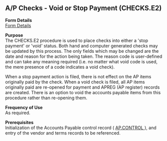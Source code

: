 ##  A/P Checks - Void or Stop Payment (CHECKS.E2)

<PageHeader />

**Form Details**  
[ Form Details ](CHECKS-E2-1/README.md)   

**Purpose**  
The CHECKS.E2 procedure is used to place checks into either a 'stop payment'
or 'void' status. Both hand and computer generated checks may be updated by
this process. The only fields which may be changed are the date and reason for
the action being taken. The reason code is user-defined and can take any
meaning required (i.e. no matter what void code is used, the mere presence of
a code indicates a void check).  
  
When a stop payment action is filed, there is not effect on the AP items
originally paid by the check. When a void check is filed, all AP items
originally paid are re-opened for payment and APREG (AP register) records are
created. There is an option to void the accounts payable items from this
procedure rather than re-opening them.

**Frequency of Use**  
As required.

**Prerequisites**  
Initialization of the Accounts Payable control record ( [ AP.CONTROL ](../../../../rover/AP-OVERVIEW/AP-ENTRY/AP-E/CHECKS-E/AP-CONTROL) ), and entry of the vendor and terms records to be referenced. 

<badge text= "Version 8.10.57" vertical="middle" />

<PageFooter />